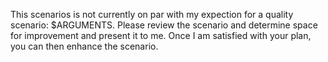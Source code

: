 This scenarios is not currently on par with my expection for a quality scenario: $ARGUMENTS.
Please review the scenario and determine space for improvement and present it to me.
Once I am satisfied with your plan, you can then enhance the scenario.
